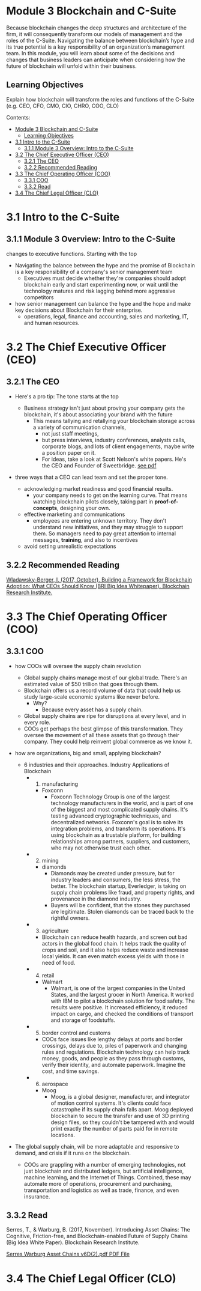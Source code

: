 # Module 3 Blockchain and C-Suite

Because blockchain changes the deep structures and architecture of the firm, it will consequently transform our models of management and the roles of the C-Suite. Navigating the balance between blockchain’s hype and its true potential is a key responsibility of an organization’s management team. In this module, you will learn about some of the decisions and changes that business leaders can anticipate when considering how the future of blockchain will unfold within their business.

## Learning Objectives
Explain how blockchain will transform the roles and functions of the C-Suite (e.g. CEO, CFO, CMO, CIO, CHRO, COO, CLO)

Contents:
- [Module 3 Blockchain and C-Suite](#module-3-blockchain-and-c-suite)
  - [Learning Objectives](#learning-objectives)
- [3.1 Intro to the C-Suite](#31-intro-to-the-c-suite)
  - [3.1.1 Module 3 Overview: Intro to the C-Suite](#311-module-3-overview-intro-to-the-c-suite)
- [3.2 The Chief Executive Officer (CEO)](#32-the-chief-executive-officer-ceo)
  - [3.2.1 The CEO](#321-the-ceo)
  - [3.2.2 Recommended Reading](#322-recommended-reading)
- [3.3 The Chief Operating Officer (COO)](#33-the-chief-operating-officer-coo)
  - [3.3.1 COO](#331-coo)
  - [3.3.2 Read](#332-read)
- [3.4 The Chief Legal Officer (CLO)](#34-the-chief-legal-officer-clo)

# 3.1 Intro to the C-Suite
## 3.1.1 Module 3 Overview: Intro to the C-Suite

changes to executive functions. Starting with the top
- Navigating the balance between the hype and the promise of Blockchain is a key responsibility of a company's senior management team
  - Executives must decide whether they're companies should adopt blockchain early and start experimenting now, or wait until the technology matures and risk lagging behind more aggressive competitors
- how senior management can balance the hype and the hope and make key decisions about Blockchain for their enterprise. 
  - operations, legal, finance and accounting, sales and marketing, IT, and human resources.

# 3.2 The Chief Executive Officer (CEO)

## 3.2.1 The CEO

- Here's a pro tip: The tone starts at the top
  - Business strategy isn't just about proving your company gets the blockchain, it's about associating your brand with the future
    - This means tallying and retallying your blockchain storage across a variety of communication channels, 
      - not just staff meetings, 
      - but press interviews, industry conferences, analysts calls, corporate blogs, and lots of client engagements, maybe write a position paper on it. 
      - For ideas, take a look at Scott Nelson's white papers. He's the CEO and Founder of Sweetbridge. [see pdf](3.2.1Scott_Nelson_white_papers-Sweetbridge-Whitepaper-20180529.pdf)

- three ways that a CEO can lead team and set the proper tone.
  - acknowledging market readiness and good financial results.
    - your company needs to get on the learning curve. That means watching blockchain pilots closely, taking part in **proof-of-concepts**, designing your own.
  - effective marketing and communications
    - employees are entering unknown territory. They don't understand new initiatives, and they may struggle to support them. So managers need to pay great attention to internal messages, **training**, and also to incentives
  - avoid setting unrealistic expectations


## 3.2.2 Recommended Reading

[Wladawsky-Berger, I. (2017, October). Building a Framework for Blockchain Adoption: What CEOs Should Know (BRI Big Idea Whitepaper). Blockchain Research Institute.](3.2.2-read-Wladawsky-Berger%2C%20I.%20(2017%2C%20October).%20Building%20a%20Framework%20for%20Blockchain%20Adoption-%20What%20CEOs%20Should%20Know%20(BRI%20Big%20Idea%20Whitepaper).%20Blockchain%20Research%20Institute..pdf)




# 3.3 The Chief Operating Officer (COO)

## 3.3.1 COO

- how COOs will oversee the supply chain revolution
  - Global supply chains manage most of our global trade. There's an estimated value of $50 trillion that goes through them. 
  - Blockchain offers us a record volume of data that could help us study large-scale economic systems like never before. 
    - Why? 
      - Because every asset has a supply chain. 
  - Global supply chains are ripe for disruptions at every level, and in every role. 
  - COOs get perhaps the best glimpse of this transformation. They oversee the movement of all these assets that go through their company. They could help reinvent global commerce as we know it.

- how are organizations, big and small, applying blockchain?
  - 6 industries and their approaches. Industry Applications of Blockchain
    - 1. manufacturing
      - Foxconn
        - Foxconn Technology Group is one of the largest technology manufacturers in the world, and is part of one of the biggest and most complicated supply chains. It's testing advanced cryptographic techniques, and decentralized networks. Foxconn's goal is to solve its integration problems, and transform its operations. It's using blockchain as a trustable platform, for building relationships among partners, suppliers, and customers, who may not otherwise trust each other.
    - 2. mining
      - diamonds
        - Diamonds may be created under pressure, but for industry leaders and consumers, the less stress, the better. The blockchain startup, Everledger, is taking on supply chain problems like fraud, and property rights, and provenance in the diamond industry.
        - Buyers will be confident, that the stones they purchased are legitimate. Stolen diamonds can be traced back to the rightful owners.
    - 3. agriculture
      - Blockchain can reduce health hazards, and screen out bad actors in the global food chain. It helps track the quality of crops and soil, and it also helps reduce waste and increase local yields. It can even match excess yields with those in need of food.
    - 4. retail
      - Walmart
        - Walmart, is one of the largest companies in the United States, and the largest grocer in North America. It worked with IBM to pilot a blockchain solution for food safety. The results were positive. It increased efficiency, it reduced impact on cargo, and checked the conditions of transport and storage of foodstuffs. 
    - 5.  border control and customs
      - COOs face issues like lengthy delays at ports and border crossings, delays due to, piles of paperwork and changing rules and regulations. Blockchain technology can help track money, goods, and people as they pass through customs, verify their identity, and automate paperwork. Imagine the cost, and time savings. 
    - 6. aerospace
      - Moog
        - Moog, is a global designer, manufacturer, and integrator of motion control systems. It's clients could face catastrophe if its supply chain falls apart. Moog deployed blockchain to secure the transfer and use of 3D printing design files, so they couldn't be tampered with and would print exactly the number of parts paid for in remote locations.

-  The global supply chain, will be more adaptable and responsive to demand, and crisis if it runs on the blockchain. 
   -  COOs are grappling with a number of emerging technologies, not just blockchain and distributed ledgers, but artificial intelligence, machine learning, and the Internet of Things. Combined, these may automate more of operations, procurement and purchasing, transportation and logistics as well as trade, finance, and even insurance. 

## 3.3.2 Read 

Serres, T., & Warburg, B. (2017, November). Introducing Asset Chains: The Cognitive, Friction-free, and Blockchain-enabled Future of Supply Chains (Big Idea White Paper). Blockchain Research Institute.


[Serres Warburg Asset Chains v6D(2).pdf PDF File](3.3.2-read-Serres-Warburg-Asset-Chains-v6D_2_.pdf)

# 3.4 The Chief Legal Officer (CLO)



